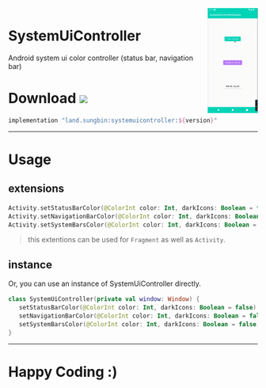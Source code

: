 <img src="https://github.com/jisungbin/SystemUiController/blob/master/art/system-ui-controller-demo.gif?raw=true" width="20%" align="right"/>

# SystemUiController 

Android system ui color controller (status bar, navigation bar)

# Download [![](https://img.shields.io/maven-central/v/land.sungbin/systemuicontroller)](https://search.maven.org/artifact/land.sungbin/systemuicontroller)

```groovy
implementation "land.sungbin:systemuicontroller:${version}"
```

---

# Usage

## extensions

```kotlin
Activity.setStatusBarColor(@ColorInt color: Int, darkIcons: Boolean = false) // set color only status bar
Activity.setNavigationBarColor(@ColorInt color: Int, darkIcons: Boolean = false) // set color only navigation bar
Activity.setSystemBarsColor(@ColorInt color: Int, darkIcons: Boolean = false) // set color both statur bar and navigation bar
```

> this extentions can be used for `Fragment` as well as `Activity`.

## instance

Or, you can use an instance of SystemUiController directly.

```kotlin
class SystemUiController(private val window: Window) {
   setStatusBarColor(@ColorInt color: Int, darkIcons: Boolean = false)
   setNavigationBarColor(@ColorInt color: Int, darkIcons: Boolean = false)
   setSystemBarsColor(@ColorInt color: Int, darkIcons: Boolean = false)
}
```

---

# Happy Coding :)

